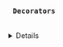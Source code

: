 

<pre> <h4> Decorators </h4></pre>
<details >
<ul dir="auto">
<li><a href="https://"> #Will be added soon!</a> 
</ul>
